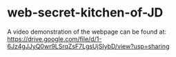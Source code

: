 # web-secret-kitchen-of-JD

A video demonstration of the webpage can be found at: https://drive.google.com/file/d/1-6Jz4gJJyQ0wr9LSrqZsF7LgsUjSIybD/view?usp=sharing
